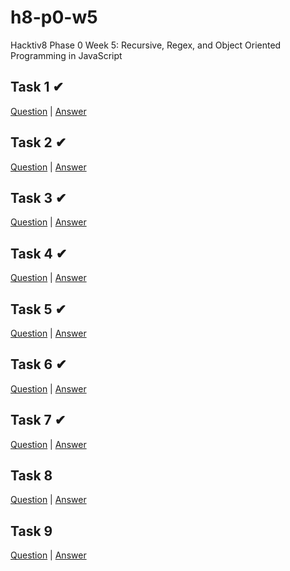 # h8-p0-w5
Hacktiv8 Phase 0 Week 5: Recursive, Regex, and Object Oriented Programming in JavaScript

## Task 1 ✔
[Question](https://github.com/hacktiv8/phase-0-activities/blob/master/modules/challenge-most-frequent-largest-numbers.md) 
| [Answer](https://github.com/fahrulnoer/h8-p0-w5/blob/master/exercise-1.js)

## Task 2 ✔
[Question](https://github.com/hacktiv8/phase-0-activities/blob/master/modules/challenge-password-generator.md)
| [Answer](https://github.com/fahrulnoer/h8-p0-w5/blob/master/exercise-2.js)

## Task 3 ✔
[Question](https://github.com/hacktiv8/phase-0-activities/blob/master/modules/challenge-makan-terus.md)
| [Answer](https://github.com/fahrulnoer/h8-p0-w5/blob/master/exercise-3.js)

## Task 4 ✔
[Question](https://github.com/hacktiv8/phase-0-activities/blob/master/modules/challenge-total-digit.md)
| [Answer](https://github.com/fahrulnoer/h8-p0-w5/blob/master/exercise-4.js)

## Task 5 ✔
[Question](https://github.com/hacktiv8/phase-0-activities/blob/master/modules/challenge-kali-terus.md)
| [Answer](https://github.com/fahrulnoer/h8-p0-w5/blob/master/exercise-5.js)

## Task 6 ✔
[Question](https://github.com/hacktiv8/phase-0-activities/blob/master/modules/challenge-damage-calculation.md)
| [Answer](https://github.com/fahrulnoer/h8-p0-w5/blob/master/exercise-6.js)
  
## Task 7 ✔
[Question](https://github.com/hacktiv8/phase-0-activities/blob/master/modules/challenge-melee-ranged-grouping.md)
| [Answer](https://github.com/fahrulnoer/h8-p0-w5/blob/master/exercise-7.js)

## Task 8 
[Question](https://github.com/hacktiv8/phase-0-activities/blob/master/modules/challenge-hapus-simbol.md)
| [Answer](https://github.com/fahrulnoer/h8-p0-w5/blob/master/exercise-8.js)

## Task 9
[Question](https://github.com/hacktiv8/phase-0-activities/blob/master/modules/challenge-cari-pelaku.md)
| [Answer](https://github.com/fahrulnoer/h8-p0-w5/blob/master/exercise-9.js)